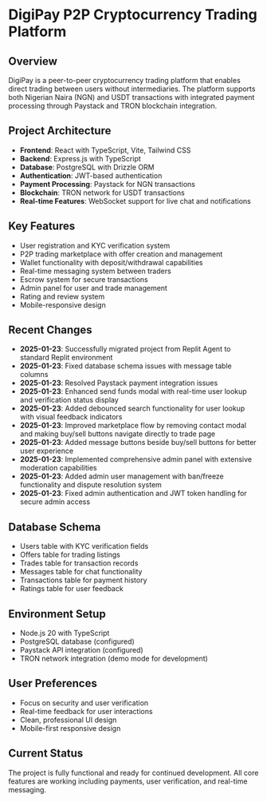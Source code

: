 # DigiPay P2P Cryptocurrency Trading Platform

## Overview
DigiPay is a peer-to-peer cryptocurrency trading platform that enables direct trading between users without intermediaries. The platform supports both Nigerian Naira (NGN) and USDT transactions with integrated payment processing through Paystack and TRON blockchain integration.

## Project Architecture
- **Frontend**: React with TypeScript, Vite, Tailwind CSS
- **Backend**: Express.js with TypeScript 
- **Database**: PostgreSQL with Drizzle ORM
- **Authentication**: JWT-based authentication
- **Payment Processing**: Paystack for NGN transactions
- **Blockchain**: TRON network for USDT transactions
- **Real-time Features**: WebSocket support for live chat and notifications

## Key Features
- User registration and KYC verification system
- P2P trading marketplace with offer creation and management
- Wallet functionality with deposit/withdrawal capabilities
- Real-time messaging system between traders
- Escrow system for secure transactions
- Admin panel for user and trade management
- Rating and review system
- Mobile-responsive design

## Recent Changes
- **2025-01-23**: Successfully migrated project from Replit Agent to standard Replit environment
- **2025-01-23**: Fixed database schema issues with message table columns
- **2025-01-23**: Resolved Paystack payment integration issues
- **2025-01-23**: Enhanced send funds modal with real-time user lookup and verification status display
- **2025-01-23**: Added debounced search functionality for user lookup with visual feedback indicators
- **2025-01-23**: Improved marketplace flow by removing contact modal and making buy/sell buttons navigate directly to trade page
- **2025-01-23**: Added message buttons beside buy/sell buttons for better user experience
- **2025-01-23**: Implemented comprehensive admin panel with extensive moderation capabilities
- **2025-01-23**: Added admin user management with ban/freeze functionality and dispute resolution system
- **2025-01-23**: Fixed admin authentication and JWT token handling for secure admin access

## Database Schema
- Users table with KYC verification fields
- Offers table for trading listings
- Trades table for transaction records
- Messages table for chat functionality
- Transactions table for payment history
- Ratings table for user feedback

## Environment Setup
- Node.js 20 with TypeScript
- PostgreSQL database (configured)
- Paystack API integration (configured)
- TRON network integration (demo mode for development)

## User Preferences
- Focus on security and user verification
- Real-time feedback for user interactions
- Clean, professional UI design
- Mobile-first responsive design

## Current Status
The project is fully functional and ready for continued development. All core features are working including payments, user verification, and real-time messaging.